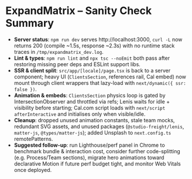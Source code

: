 # ExpandMatrix – Sanity Check Summary

- **Server status**: `npm run dev` serves http://localhost:3000, `curl -L` now returns 200 (compile ~1.5s, response ~2.3s) with no runtime stack traces in `/tmp/expandmatrix_dev.log`.
- **Lint & types**: `npm run lint` and `npx tsc --noEmit` both pass after restoring missing peer deps and ESLint support libs.
- **SSR & client split**: `src/app/[locale]/page.tsx` is back to a server component; heavy UI (`ClientsSection`, references rail, Cal embed) now mount through client wrappers that lazy-load with `next/dynamic({ ssr: false })`.
- **Animation & embeds**: `ClientsSection` physics loop is gated by IntersectionObserver and throttled via refs; Lenis waits for idle + visibility before starting; Cal.com script loads with `next/script` `afterInteractive` and initialises only when visible/idle.
- **Cleanup**: dropped unused animation constants, stale team mocks, redundant SVG assets, and unused packages (`@studio-freight/lenis`, `matter-js`, `@types/matter-js`); added Unsplash to `next.config.ts` remotePatterns.
- **Suggested follow-up**: run Lighthouse/perf panel in Chrome to benchmark bundle & interaction cost, consider further code-splitting (e.g. Process/Team sections), migrate hero animations toward declarative Motion if future perf budget tight, and monitor Web Vitals once deployed.
